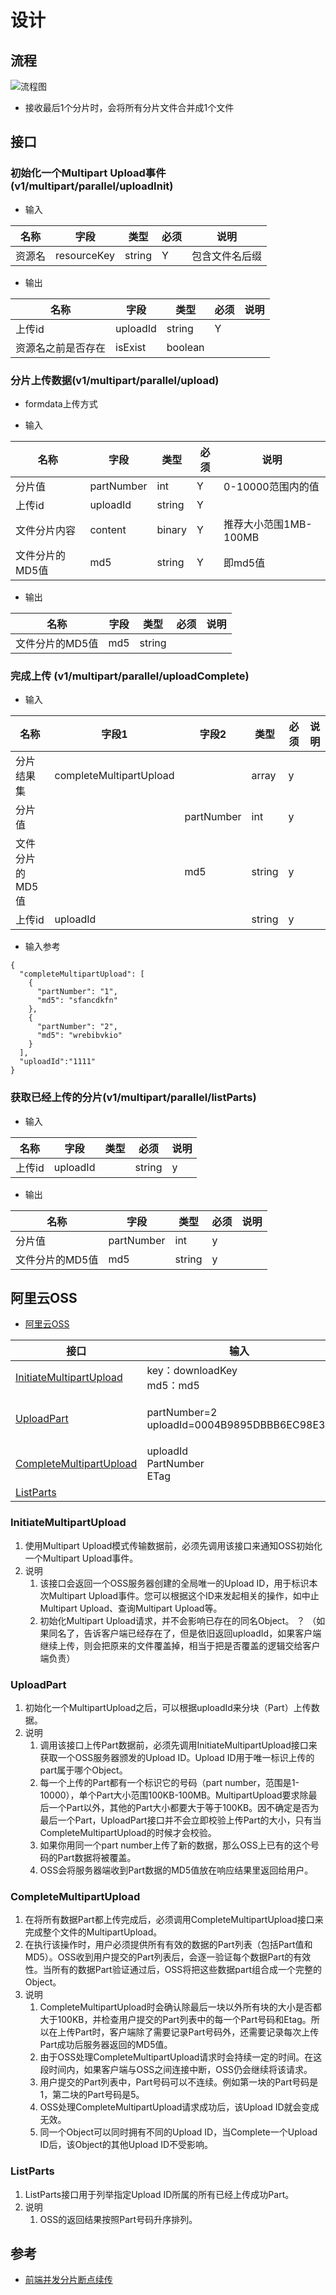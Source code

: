 # 设计
## 流程
![流程图](../../../s/framework/service-oss/flow.png)
* 接收最后1个分片时，会将所有分片文件合并成1个文件

## 接口

### 初始化一个Multipart Upload事件(v1/multipart/parallel/uploadInit)
* 输入

| 名称 | 字段 | 类型 | 必须 | 说明 |
| - | - | - | - | - |
| 资源名 | resourceKey | string | Y | 包含文件名后缀 |

* 输出

| 名称 | 字段 | 类型 | 必须 | 说明 |
| - | - | - | - | - |
| 上传id| uploadId | string | Y |  |
| 资源名之前是否存在| isExist | boolean |  |  |


### 分片上传数据(v1/multipart/parallel/upload)
* formdata上传方式

* 输入

| 名称 | 字段 | 类型 | 必须 | 说明 |
| - | - | - | - | - |
| 分片值 | partNumber | int | Y | 0-10000范围内的值 |
| 上传id | uploadId | string | Y |  |
| 文件分片内容 | content | binary | Y | 推荐大小范围1MB-100MB |
| 文件分片的MD5值 | md5 | string | Y | 即md5值 |

* 输出

| 名称 | 字段 | 类型 | 必须 | 说明 |
| - | - | - | - | - |
| 文件分片的MD5值| md5 | string |  |  |

### 完成上传 (v1/multipart/parallel/uploadComplete)

* 输入

| 名称 | 字段1 | 字段2 |类型 | 必须 | 说明 |
| - | - | - | - | - | -- |
| 分片结果集 | completeMultipartUpload |  | array |y  | |
| 分片值 |  | partNumber | int | y  | |
| 文件分片的MD5值 |  | md5 | string |y  | |
| 上传id | uploadId |  | string |y  | |

* 输入参考

```
{
  "completeMultipartUpload": [
    {
      "partNumber": "1",
      "md5": "sfancdkfn"
    },
    {
      "partNumber": "2",
      "md5": "wrebibvkio"
    }
  ],
  "uploadId":"1111"
}
```

### 获取已经上传的分片(v1/multipart/parallel/listParts)
* 输入

| 名称 | 字段 | 类型 | 必须 | 说明 |
| - | - | - | - | - |
| 上传id | uploadId |  | string |y  | |

* 输出

| 名称 | 字段 | 类型 | 必须 | 说明 |
| - | - | - | - | - |
| 分片值 | partNumber | int | y  | |
| 文件分片的MD5值 | md5 | string |y  | |

## 阿里云OSS
* [阿里云OSS](https://help.aliyun.com/document_detail/31991.html)

| 接口 | 输入 | 输出 |
| - | - | - |
| [InitiateMultipartUpload](https://help.aliyun.com/document_detail/31992.html) | key：downloadKey <br> md5：md5 | uploadId：上传id |
| [UploadPart](https://help.aliyun.com/document_detail/31993.html) | partNumber=2 <br> uploadId=0004B9895DBBB6EC98E36 | ETag 也就是part的md5值 |
| [CompleteMultipartUpload](https://help.aliyun.com/document_detail/31995.html) | uploadId <br> PartNumber <br> ETag |  |
| [ListParts](https://help.aliyun.com/document_detail/31998.html) |  |  |

### InitiateMultipartUpload
1. 使用Multipart Upload模式传输数据前，必须先调用该接口来通知OSS初始化一个Multipart Upload事件。
1. 说明
    1. 该接口会返回一个OSS服务器创建的全局唯一的Upload ID，用于标识本次Multipart Upload事件。您可以根据这个ID来发起相关的操作，如中止Multipart Upload、查询Multipart Upload等。
    1. 初始化Multipart Upload请求，并不会影响已存在的同名Object。 ？ （如果同名了，告诉客户端已经存在了，但是依旧返回uploadId，如果客户端继续上传，则会把原来的文件覆盖掉，相当于把是否覆盖的逻辑交给客户端负责）

### UploadPart
1. 初始化一个MultipartUpload之后，可以根据uploadId来分块（Part）上传数据。
1. 说明
    1. 调用该接口上传Part数据前，必须先调用InitiateMultipartUpload接口来获取一个OSS服务器颁发的Upload ID。Upload ID用于唯一标识上传的part属于哪个Object。
    1. 每一个上传的Part都有一个标识它的号码（part number，范围是1-10000），单个Part大小范围100KB-100MB。MultipartUpload要求除最后一个Part以外，其他的Part大小都要大于等于100KB。因不确定是否为最后一个Part，UploadPart接口并不会立即校验上传Part的大小，只有当CompleteMultipartUpload的时候才会校验。
    1. 如果你用同一个part number上传了新的数据，那么OSS上已有的这个号码的Part数据将被覆盖。
    1. OSS会将服务器端收到Part数据的MD5值放在响应结果里返回给用户。

### CompleteMultipartUpload
1. 在将所有数据Part都上传完成后，必须调用CompleteMultipartUpload接口来完成整个文件的MultipartUpload。
1. 在执行该操作时，用户必须提供所有有效的数据的Part列表（包括Part值和MD5）。OSS收到用户提交的Part列表后，会逐一验证每个数据Part的有效性。当所有的数据Part验证通过后，OSS将把这些数据part组合成一个完整的Object。
1. 说明
    1. CompleteMultipartUpload时会确认除最后一块以外所有块的大小是否都大于100KB，并检查用户提交的Part列表中的每一个Part号码和Etag。所以在上传Part时，客户端除了需要记录Part号码外，还需要记录每次上传Part成功后服务器返回的MD5值。
    1. 由于OSS处理CompleteMultipartUpload请求时会持续一定的时间。在这段时间内，如果客户端与OSS之间连接中断，OSS仍会继续将该请求。
    1. 用户提交的Part列表中，Part号码可以不连续。例如第一块的Part号码是1，第二块的Part号码是5。
    1. OSS处理CompleteMultipartUpload请求成功后，该Upload ID就会变成无效。
    1. 同一个Object可以同时拥有不同的Upload ID，当Complete一个Upload ID后，该Object的其他Upload ID不受影响。

### ListParts
1. ListParts接口用于列举指定Upload ID所属的所有已经上传成功Part。
1. 说明
    1. OSS的返回结果按照Part号码升序排列。

## 参考
* [前端并发分片断点续传](https://blog.csdn.net/haohao123nana/article/details/54692669)
